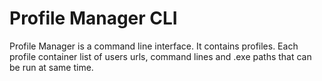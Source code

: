 # Profile Manager CLI
Profile Manager is a command line interface.
It contains profiles. Each profile container list of users urls, command lines and .exe paths that can be run at same time. 
